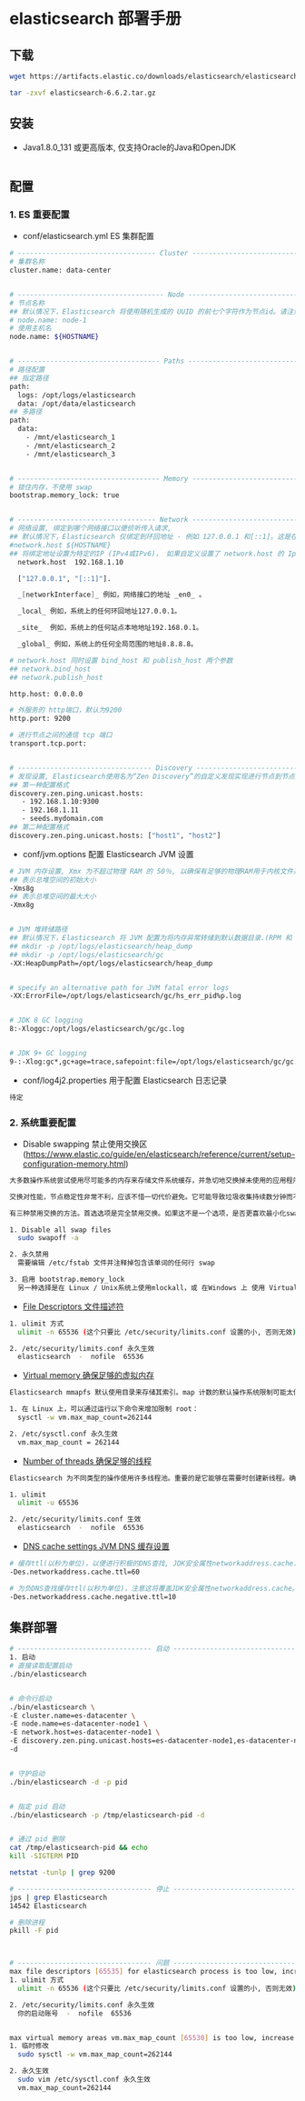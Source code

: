 # elasticsearch 部署手册


## 下载

``` sh
wget https://artifacts.elastic.co/downloads/elasticsearch/elasticsearch-6.6.2.tar.gz

tar -zxvf elasticsearch-6.6.2.tar.gz

```

## 安装

- Java1.8.0_131 或更高版本, 仅支持Oracle的Java和OpenJDK

``` sh

```


## 配置

### 1. ES 重要配置

- conf/elasticsearch.yml ES 集群配置

``` sh
# ---------------------------------- Cluster -----------------------------------
# 集群名称
cluster.name: data-center


# ------------------------------------ Node ------------------------------------
# 节点名称
## 默认情况下，Elasticsearch 将使用随机生成的 UUID 的前七个字符作为节点id。请注意，节点 id 是持久化的，在节点重启时不会更改，因此默认的节点名称也不会更改。
# node.name: node-1
# 使用主机名
node.name: ${HOSTNAME}


# ----------------------------------- Paths ------------------------------------
# 路径配置
## 指定路径
path:
  logs: /opt/logs/elasticsearch
  data: /opt/data/elasticsearch
## 多路径
path:
  data:
    - /mnt/elasticsearch_1
    - /mnt/elasticsearch_2
    - /mnt/elasticsearch_3


# ----------------------------------- Memory -----------------------------------
# 锁住内存，不使用 swap
bootstrap.memory_lock: true


# ---------------------------------- Network -----------------------------------
# 网络设置, 绑定到哪个网络接口以便侦听传入请求,
## 默认情况下，Elasticsearch 仅绑定到环回地址 - 例如 127.0.0.1 和[::1]。这是在服务器上运行单个开发节点。
#network.host ${HOSTNAME}
## 将绑定地址设置为特定的IP (IPv4或IPv6)， 如果自定义设置了 network.host 的 Ip, Elasticsearch 就会假定从开发模式转移到生产模式
  network.host  192.168.1.10

  ["127.0.0.1", "[::1]"].

  _[networkInterface]_ 例如，网络接口的地址 _en0_ 。

  _local_ 例如，系统上的任何环回地址127.0.0.1。

  _site_  例如，系统上的任何站点本地地址192.168.0.1。

  _global_ 例如，系统上的任何全局范围的地址8.8.8.8。

# network.host 同时设置 bind_host 和 publish_host 两个参数
## network.bind_host
## network.publish_host

http.host: 0.0.0.0

# 外服务的 http端口，默认为9200
http.port: 9200

# 进行节点之间的通信 tcp 端口
transport.tcp.port:


# --------------------------------- Discovery ----------------------------------
# 发现设置, Elasticsearch使用名为“Zen Discovery”的自定义发现实现进行节点到节点的群集和主选举。在投入生产之前，应该配置两个重要的发现设置。
## 第一种配置格式
discovery.zen.ping.unicast.hosts:
   - 192.168.1.10:9300
   - 192.168.1.11
   - seeds.mydomain.com
## 第二种配置格式
discovery.zen.ping.unicast.hosts: ["host1", "host2"]
```


- conf/jvm.options 配置 Elasticsearch JVM 设置

``` sh
# JVM 内存设置, Xmx 为不超过物理 RAM 的 50％, 以确保有足够的物理RAM用于内核文件系统缓存。
## 表示总堆空间的初始大小
-Xms8g
## 表示总堆空间的最大大小
-Xmx8g


# JVM 堆转储路径
## 默认情况下，Elasticsearch 将 JVM 配置为将内存异常转储到默认数据目录.(RPM 和 Debian 软件包发行版，/var/lib/elasticsearch, tar 和 zip 安装, 放在安装目录的 data 文件夹下)
## mkdir -p /opt/logs/elasticsearch/heap_dump
## mkdir -p /opt/logs/elasticsearch/gc
-XX:HeapDumpPath=/opt/logs/elasticsearch/heap_dump


# specify an alternative path for JVM fatal error logs
-XX:ErrorFile=/opt/logs/elasticsearch/gc/hs_err_pid%p.log


# JDK 8 GC logging
8:-Xloggc:/opt/logs/elasticsearch/gc/gc.log


# JDK 9+ GC logging
9-:-Xlog:gc*,gc+age=trace,safepoint:file=/opt/logs/elasticsearch/gc/gc.log:utctime,pid,tags:filecount=32,filesize=64m
```


- conf/log4j2.properties 用于配置 Elasticsearch 日志记录

``` sh
待定
```


### 2. 系统重要配置

- Disable swapping 禁止使用交换区(https://www.elastic.co/guide/en/elasticsearch/reference/current/setup-configuration-memory.html)

``` sh
大多数操作系统尝试使用尽可能多的内存来存储文件系统缓存，并急切地交换掉未使用的应用程序内存。这可能导致部分JVM堆甚至其可执行页面被换出到磁盘。

交换对性能，节点稳定性非常不利，应该不惜一切代价避免。它可能导致垃圾收集持续数分钟而不是毫秒，并且可能导致节点响应缓慢甚至断开与群集的连接。在弹性分布式系统中，让操作系统终止节点更有效。

有三种禁用交换的方法。首选选项是完全禁用交换。如果这不是一个选项，是否更喜欢最小化swappiness与内存锁定取决于您的环境。

1. Disable all swap files
  sudo swapoff -a

2. 永久禁用
  需要编辑 /etc/fstab 文件并注释掉包含该单词的任何行 swap

3. 启用 bootstrap.memory_lock
  另一种选择是在 Linux / Unix系统上使用mlockall，或 在Windows 上 使用 VirtualLock，以尝试将进程地址空间锁定到RAM中，从而防止任何 Elasticsearch 内存被换出。这可以通过将此行添加到config/elasticsearch.yml 文件来完成：

```


- [File Descriptors 文件描述符](https://www.elastic.co/guide/en/elasticsearch/reference/current/file-descriptors.html)
``` sh
1. ulimit 方式
  ulimit -n 65536 (这个只要比 /etc/security/limits.conf 设置的小, 否则无效)

2. /etc/security/limits.conf 永久生效
  elasticsearch  -  nofile  65536
```


- [Virtual memory 确保足够的虚拟内存](https://www.elastic.co/guide/en/elasticsearch/reference/current/vm-max-map-count.html)

``` sh
Elasticsearch mmapfs 默认使用目录来存储其索引。map 计数的默认操作系统限制可能太低，这可能导致内存不足异常。

1. 在 Linux 上，可以通过运行以下命令来增加限制 root：
  sysctl -w vm.max_map_count=262144

2. /etc/sysctl.conf 永久生效
  vm.max_map_count = 262144
```


- [Number of threads 确保足够的线程](https://www.elastic.co/guide/en/elasticsearch/reference/current/max-number-of-threads.html)

``` sh
Elasticsearch 为不同类型的操作使用许多线程池。重要的是它能够在需要时创建新线程。确保 Elasticsearch 用户可以创建的线程数至少为 4096。

1. ulimit
  ulimit -u 65536

2. /etc/security/limits.conf 生效
  elasticsearch  -  nofile  65536
```


- [DNS cache settings JVM DNS 缓存设置](https://www.elastic.co/guide/en/elasticsearch/reference/current/networkaddress-cache-ttl.html)

``` sh
# 缓存ttl(以秒为单位)，以便进行积极的DNS查找, JDK安全属性networkaddress.cache.ttl;设置为-1以永久缓存
-Des.networkaddress.cache.ttl=60

# 为负DNS查找缓存ttl(以秒为单位)，注意这将覆盖JDK安全属性networkaddress.cache。- ttl;设置为-1以缓存永远
-Des.networkaddress.cache.negative.ttl=10
```


## 集群部署

``` sh
# --------------------------------- 启动 ----------------------------------
1. 启动
# 直接读取配置启动
./bin/elasticsearch


# 命令行启动
./bin/elasticsearch \
-E cluster.name=es-datacenter \
-E node.name=es-datacenter-node1 \
-E network.host=es-datacenter-node1 \
-E discovery.zen.ping.unicast.hosts=es-datacenter-node1,es-datacenter-node2,es-datacenter-node3 \
-d


# 守护启动
./bin/elasticsearch -d -p pid


# 指定 pid 启动
./bin/elasticsearch -p /tmp/elasticsearch-pid -d


# 通过 pid 删除
cat /tmp/elasticsearch-pid && echo
kill -SIGTERM PID

netstat -tunlp | grep 9200

# --------------------------------- 停止 ----------------------------------
jps | grep Elasticsearch
14542 Elasticsearch

# 删除进程
pkill -F pid



# --------------------------------- 问题 ----------------------------------
max file descriptors [65535] for elasticsearch process is too low, increase to at least [65536]
1. ulimit 方式
  ulimit -n 65536 (这个只要比 /etc/security/limits.conf 设置的小, 否则无效)

2. /etc/security/limits.conf 永久生效
  你的启动账号  -  nofile  65536


max virtual memory areas vm.max_map_count [65530] is too low, increase to at least [262144]
1. 临时修改
  sudo sysctl -w vm.max_map_count=262144

2. 永久生效
  sudo vim /etc/sysctl.conf 永久生效
  vm.max_map_count=262144
```
